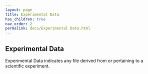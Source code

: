 ```yaml
--- 
layout: page 
title: Experimental Data 
has_children: true 
nav_order: 2 
permalink: docs/Experimental Data.html 
---
```


## Experimental Data

Experimental Data indicates any file derived from or pertaining to a scientific experiment.
